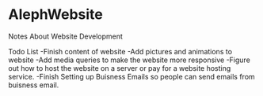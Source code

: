 # AlephWebsite
Notes About Website Development

Todo List
-Finish content of website
-Add pictures and animations to website
-Add media queries to make the website more responsive
-Figure out how to host the website on a server or pay for a website hosting service. 
-Finish Setting up Buisness Emails so people can send emails from buisness email.
